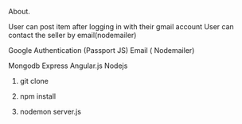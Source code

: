 About.

User can post item after logging in with their gmail account
User can contact the seller by email(nodemailer)

Google Authentication (Passport JS)
Email ( Nodemailer)

Mongodb
Express
Angular.js
Nodejs

1. git clone

2. npm install

3. nodemon server.js